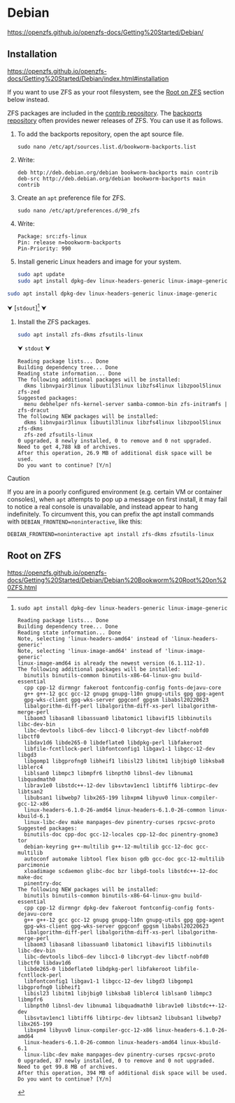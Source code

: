 # Debian

https://openzfs.github.io/openzfs-docs/Getting%20Started/Debian/





## Installation

https://openzfs.github.io/openzfs-docs/Getting%20Started/Debian/index.html#installation

If you want to use ZFS as your root filesystem, see the [Root on ZFS](#root-on-zfs) section below instead.

ZFS packages are included in the [contrib repository](https://packages.debian.org/source/zfs-linux). The [backports repository](https://backports.debian.org/Instructions/) often provides newer releases of ZFS. You can use it as follows.

1. To add the backports repository, open the apt source file.

    ```
    sudo nano /etc/apt/sources.list.d/bookworm-backports.list
    ```

1. Write:

    ```
    deb http://deb.debian.org/debian bookworm-backports main contrib
    deb-src http://deb.debian.org/debian bookworm-backports main contrib
    ```

1. Create an `apt` preference file for ZFS.

    ```
    sudo nano /etc/apt/preferences.d/90_zfs
    ```

1. Write:

    ```
    Package: src:zfs-linux
    Pin: release n=bookworm-backports
    Pin-Priority: 990
    ```

1. Install generic Linux headers and image for your system.

    ```sh
    sudo apt update
    sudo apt install dpkg-dev linux-headers-generic linux-image-generic
    ```

```sh
sudo apt install dpkg-dev linux-headers-generic linux-image-generic
```

⮟ [`stdout`][^out1] ⮟

1. Install the ZFS packages.

    ```sh
    sudo apt install zfs-dkms zfsutils-linux 
    ```
    
    ⮟ `stdout` ⮟
    
    ```
    Reading package lists... Done
    Building dependency tree... Done
    Reading state information... Done
    The following additional packages will be installed:
      dkms libnvpair3linux libuutil3linux libzfs4linux libzpool5linux zfs-zed
    Suggested packages:
      menu debhelper nfs-kernel-server samba-common-bin zfs-initramfs | zfs-dracut
    The following NEW packages will be installed:
      dkms libnvpair3linux libuutil3linux libzfs4linux libzpool5linux zfs-dkms 
      zfs-zed zfsutils-linux
    0 upgraded, 8 newly installed, 0 to remove and 0 not upgraded.
    Need to get 4,788 kB of archives.
    After this operation, 26.9 MB of additional disk space will be used.
    Do you want to continue? [Y/n] 
    ```

> [!Caution]
> If you are in a poorly configured environment (e.g. certain VM or container consoles), when `apt` attempts to pop up a message on first install, it may fail to notice a real console is unavailable, and instead appear to hang indefinitely. To circumvent this, you can prefix the apt install commands with `DEBIAN_FRONTEND=noninteractive`, like this:
>
> ```
> DEBIAN_FRONTEND=noninteractive apt install zfs-dkms zfsutils-linux
> ```





## Root on ZFS

https://openzfs.github.io/openzfs-docs/Getting%20Started/Debian/Debian%20Bookworm%20Root%20on%20ZFS.html







[^out1]: `sudo apt install dpkg-dev linux-headers-generic linux-image-generic`  
    ```
    Reading package lists... Done
    Building dependency tree... Done
    Reading state information... Done
    Note, selecting 'linux-headers-amd64' instead of 'linux-headers-generic'
    Note, selecting 'linux-image-amd64' instead of 'linux-image-generic'
    linux-image-amd64 is already the newest version (6.1.112-1).
    The following additional packages will be installed:
      binutils binutils-common binutils-x86-64-linux-gnu build-essential 
      cpp cpp-12 dirmngr fakeroot fontconfig-config fonts-dejavu-core 
      g++ g++-12 gcc gcc-12 gnupg gnupg-l10n gnupg-utils gpg gpg-agent 
      gpg-wks-client gpg-wks-server gpgconf gpgsm libabsl20220623 
      libalgorithm-diff-perl libalgorithm-diff-xs-perl libalgorithm-merge-perl 
      libaom3 libasan8 libassuan0 libatomic1 libavif15 libbinutils libc-dev-bin 
      libc-devtools libc6-dev libcc1-0 libcrypt-dev libctf-nobfd0 libctf0 
      libdav1d6 libde265-0 libdeflate0 libdpkg-perl libfakeroot 
      libfile-fcntllock-perl libfontconfig1 libgav1-1 libgcc-12-dev libgd3 
      libgomp1 libgprofng0 libheif1 libisl23 libitm1 libjbig0 libksba8 liblerc4 
      liblsan0 libmpc3 libmpfr6 libnpth0 libnsl-dev libnuma1 libquadmath0 
      librav1e0 libstdc++-12-dev libsvtav1enc1 libtiff6 libtirpc-dev libtsan2 
      libubsan1 libwebp7 libx265-199 libxpm4 libyuv0 linux-compiler-gcc-12-x86 
      linux-headers-6.1.0-26-amd64 linux-headers-6.1.0-26-common linux-kbuild-6.1 
      linux-libc-dev make manpages-dev pinentry-curses rpcsvc-proto
    Suggested packages:
      binutils-doc cpp-doc gcc-12-locales cpp-12-doc pinentry-gnome3 tor 
      debian-keyring g++-multilib g++-12-multilib gcc-12-doc gcc-multilib 
      autoconf automake libtool flex bison gdb gcc-doc gcc-12-multilib parcimonie 
      xloadimage scdaemon glibc-doc bzr libgd-tools libstdc++-12-doc make-doc 
      pinentry-doc
    The following NEW packages will be installed:
      binutils binutils-common binutils-x86-64-linux-gnu build-essential 
      cpp cpp-12 dirmngr dpkg-dev fakeroot fontconfig-config fonts-dejavu-core 
      g++ g++-12 gcc gcc-12 gnupg gnupg-l10n gnupg-utils gpg gpg-agent 
      gpg-wks-client gpg-wks-server gpgconf gpgsm libabsl20220623 
      libalgorithm-diff-perl libalgorithm-diff-xs-perl libalgorithm-merge-perl 
      libaom3 libasan8 libassuan0 libatomic1 libavif15 libbinutils libc-dev-bin 
      libc-devtools libc6-dev libcc1-0 libcrypt-dev libctf-nobfd0 libctf0 libdav1d6 
      libde265-0 libdeflate0 libdpkg-perl libfakeroot libfile-fcntllock-perl 
      libfontconfig1 libgav1-1 libgcc-12-dev libgd3 libgomp1 libgprofng0 libheif1 
      libisl23 libitm1 libjbig0 libksba8 liblerc4 liblsan0 libmpc3 libmpfr6 
      libnpth0 libnsl-dev libnuma1 libquadmath0 librav1e0 libstdc++-12-dev 
      libsvtav1enc1 libtiff6 libtirpc-dev libtsan2 libubsan1 libwebp7 libx265-199 
      libxpm4 libyuv0 linux-compiler-gcc-12-x86 linux-headers-6.1.0-26-amd64 
      linux-headers-6.1.0-26-common linux-headers-amd64 linux-kbuild-6.1 
      linux-libc-dev make manpages-dev pinentry-curses rpcsvc-proto
    0 upgraded, 87 newly installed, 0 to remove and 0 not upgraded.
    Need to get 99.8 MB of archives.
    After this operation, 394 MB of additional disk space will be used.
    Do you want to continue? [Y/n]
    ```

[^out2]: 